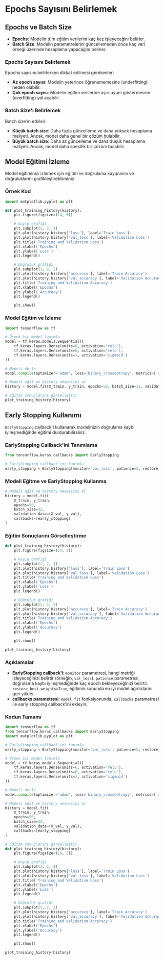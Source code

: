 # Epochs Sayısını Belirlemek

## Epochs ve Batch Size

- **Epochs**: Modelin tüm eğitim verilerini kaç kez işleyeceğini belirler.
- **Batch Size**: Modelin parametrelerini güncellemeden önce kaç veri örneği üzerinde hesaplama yapacağını belirler.

### Epochs Sayısını Belirlemek

Epochs sayısını belirlerken dikkat edilmesi gerekenler:

- **Az epoch sayısı**: Modelin yeterince öğrenememesine (underfitting) neden olabilir.
- **Çok epoch sayısı**: Modelin eğitim verilerine aşırı uyum göstermesine (overfitting) yol açabilir.

### Batch Size'ı Belirlemek

Batch size'ın etkileri:

- **Küçük batch size**: Daha fazla güncelleme ve daha yüksek hesaplama maliyeti. Ancak, model daha genel bir çözüm bulabilir.
- **Büyük batch size**: Daha az güncelleme ve daha düşük hesaplama maliyeti. Ancak, model daha spesifik bir çözüm bulabilir.

## Model Eğitimi İzleme

Model eğitiminizi izlemek için eğitim ve doğrulama kayıplarını ve doğruluklarını grafikleştirebilirsiniz.

### Örnek Kod

```python
import matplotlib.pyplot as plt

def plot_training_history(history):
    plt.figure(figsize=(14, 5))

    # Kayıp grafiği
    plt.subplot(1, 2, 1)
    plt.plot(history.history['loss'], label='Train Loss')
    plt.plot(history.history['val_loss'], label='Validation Loss')
    plt.title('Training and Validation Loss')
    plt.xlabel('Epochs')
    plt.ylabel('Loss')
    plt.legend()

    # Doğruluk grafiği
    plt.subplot(1, 2, 2)
    plt.plot(history.history['accuracy'], label='Train Accuracy')
    plt.plot(history.history['val_accuracy'], label='Validation Accuracy')
    plt.title('Training and Validation Accuracy')
    plt.xlabel('Epochs')
    plt.ylabel('Accuracy')
    plt.legend()

    plt.show()
```

### Model Eğitim ve İzleme

```python
import tensorflow as tf

# Örnek bir model tanımla
model = tf.keras.models.Sequential([
    tf.keras.layers.Dense(units=6, activation='relu'),
    tf.keras.layers.Dense(units=6, activation='relu'),
    tf.keras.layers.Dense(units=1, activation='sigmoid')
])

# Modeli derle
model.compile(optimizer='adam', loss='binary_crossentropy', metrics=['accuracy'])

# Modeli eğit ve history nesnesini al
history = model.fit(X_train, y_train, epochs=50, batch_size=32, validation_data=(X_val, y_val))

# Eğitim sonuçlarını görselleştir
plot_training_history(history)
```

## Early Stopping Kullanımı

`EarlyStopping` callback'i kullanarak modelinizin doğrulama kaybı iyileşmediğinde eğitimi durdurabilirsiniz.

### EarlyStopping Callback'ini Tanımlama

```python
from tensorflow.keras.callbacks import EarlyStopping

# EarlyStopping callback'ini tanımla
early_stopping = EarlyStopping(monitor='val_loss', patience=5, restore_best_weights=True)
```

### Modeli Eğitme ve EarlyStopping Kullanma

```python
# Modeli eğit ve history nesnesini al
history = model.fit(
    X_train, y_train,
    epochs=50,
    batch_size=32,
    validation_data=(X_val, y_val),
    callbacks=[early_stopping]
)
```

### Eğitim Sonuçlarını Görselleştirme

```python
def plot_training_history(history):
    plt.figure(figsize=(14, 5))

    # Kayıp grafiği
    plt.subplot(1, 2, 1)
    plt.plot(history.history['loss'], label='Train Loss')
    plt.plot(history.history['val_loss'], label='Validation Loss')
    plt.title('Training and Validation Loss')
    plt.xlabel('Epochs')
    plt.ylabel('Loss')
    plt.legend()

    # Doğruluk grafiği
    plt.subplot(1, 2, 2)
    plt.plot(history.history['accuracy'], label='Train Accuracy')
    plt.plot(history.history['val_accuracy'], label='Validation Accuracy')
    plt.title('Training and Validation Accuracy')
    plt.xlabel('Epochs')
    plt.ylabel('Accuracy')
    plt.legend()

    plt.show()

plot_training_history(history)
```

### Açıklamalar

- **EarlyStopping callback'i**: `monitor` parametresi, hangi metriği izleyeceğinizi belirtir (örneğin, `val_loss`). `patience` parametresi, doğrulama kaybı iyileşmediğinde kaç epoch bekleyeceğinizi belirtir. `restore_best_weights=True`, eğitimin sonunda en iyi model ağırlıklarını geri yükler.
- **callbacks parametresi**: `model.fit` fonksiyonunda, `callbacks` parametresi ile early stopping callback'ini ekleyin.

### Kodun Tamamı

```python
import tensorflow as tf
from tensorflow.keras.callbacks import EarlyStopping
import matplotlib.pyplot as plt

# EarlyStopping callback'ini tanımla
early_stopping = EarlyStopping(monitor='val_loss', patience=5, restore_best_weights=True)

# Örnek bir model tanımla
model = tf.keras.models.Sequential([
    tf.keras.layers.Dense(units=6, activation='relu'),
    tf.keras.layers.Dense(units=6, activation='relu'),
    tf.keras.layers.Dense(units=1, activation='sigmoid')
])

# Modeli derle
model.compile(optimizer='adam', loss='binary_crossentropy', metrics=['accuracy'])

# Modeli eğit ve history nesnesini al
history = model.fit(
    X_train, y_train,
    epochs=50,
    batch_size=32,
    validation_data=(X_val, y_val),
    callbacks=[early_stopping]
)

# Eğitim sonuçlarını görselleştir
def plot_training_history(history):
    plt.figure(figsize=(14, 5))

    # Kayıp grafiği
    plt.subplot(1, 2, 1)
    plt.plot(history.history['loss'], label='Train Loss')
    plt.plot(history.history['val_loss'], label='Validation Loss')
    plt.title('Training and Validation Loss')
    plt.xlabel('Epochs')
    plt.ylabel('Loss')
    plt.legend()

    # Doğruluk grafiği
    plt.subplot(1, 2, 2)
    plt.plot(history.history['accuracy'], label='Train Accuracy')
    plt.plot(history.history['val_accuracy'], label='Validation Accuracy')
    plt.title('Training and Validation Accuracy')
    plt.xlabel('Epochs')
    plt.ylabel('Accuracy')
    plt.legend()

    plt.show()

plot_training_history(history)
```